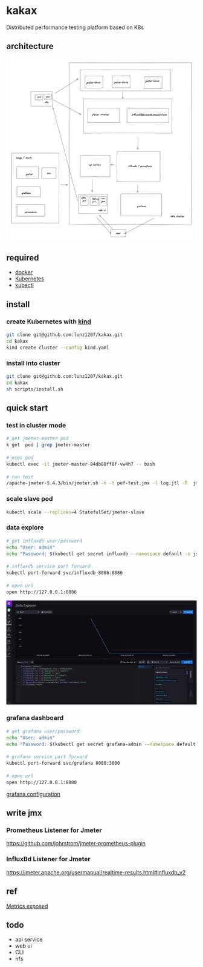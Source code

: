 # kakax

Distributed performance testing platform based on K8s

## architecture

![img.png](docs/images/architecture.jpg)

## required

- [docker](https://hub.docker.com/editions/community/docker-ce-desktop-mac)
- [Kubernetes](https://zh.wikipedia.org/zh-hans/Kubernetes)
- [kubectl](https://www.kubernetes.org.cn/installkubectl)

## install

### create Kubernetes with [kind](https://kind.sigs.k8s.io/docs/user/quick-start/#installation)

```bash
git clone git@github.com:lunz1207/kakax.git
cd kakax
kind create cluster --config kind.yaml
```

### install into cluster

```bash
git clone git@github.com:lunz1207/kakax.git
cd kakax
sh scripts/install.sh 
```

## quick start

### test in cluster mode

```bash
# get jmeter-master pod
k get  pod | grep jmeter-master

# exec pod
kubectl exec -it jmeter-master-84db88ff8f-vw4h7 -- bash

# run test
/apache-jmeter-5.4.3/bin/jmeter.sh -n -t pef-test.jmx -l log.jtl -R  jmeter-slave-0.jmeter-slave.default.svc.cluster.local:1099
```

### scale slave pod

```bash
kubectl scale --replicas=4 StatefulSet/jmeter-slave
```

### data explore

```bash
# get influxdb user/password 
echo "User: admin"
echo "Password: $(kubectl get secret influxdb --namespace default -o jsonpath="{.data.admin-user-token}" | base64 --decode)"

# influxdb service port forward
kubectl port-forward svc/influxdb 8086:8086

# open url
open http://127.0.0.1:8086
```

![img.png](docs/images/data-explore.jpg)

### grafana dashboard

```bash
# get grafana user/password 
echo "User: admin"
echo "Password: $(kubectl get secret grafana-admin --namespace default -o jsonpath="{.data.GF_SECURITY_ADMIN_PASSWORD}" | base64 --decode)"

# grafana service port forward
kubectl port-forward svc/grafana 8080:3000

# open url
open http://127.0.0.1:8080
```

[grafana configuration](https://jmeter.apache.org/usermanual/realtime-results.html#grafana_configuration)

## write jmx

### Prometheus Listener for Jmeter

<https://github.com/johrstrom/jmeter-prometheus-plugin>

### InfluxBd Listener for Jmeter

<https://jmeter.apache.org/usermanual/realtime-results.html#influxdb_v2>

## ref

[Metrics exposed](https://jmeter.apache.org/usermanual/realtime-results.html#metrics)

## todo

- api service
- web ui
- CLI
- nfs
